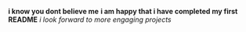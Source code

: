 **i know you dont believe me**
**i am happy that i have completed my first README**
*i look forward to more engaging projects*
